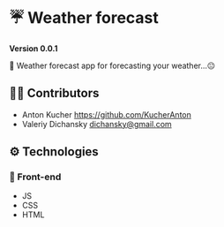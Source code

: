 # ☔ Weather forecast

**Version 0.0.1**

📃 Weather forecast app for forecasting your weather...😐

## 👨‍💻 Contributors

- Anton Kucher <https://github.com/KucherAnton>
- Valeriy Dichansky <dichansky@gmail.com>

## ⚙ Technologies
### 💅 Front-end
   - JS
   - CSS
   - HTML
